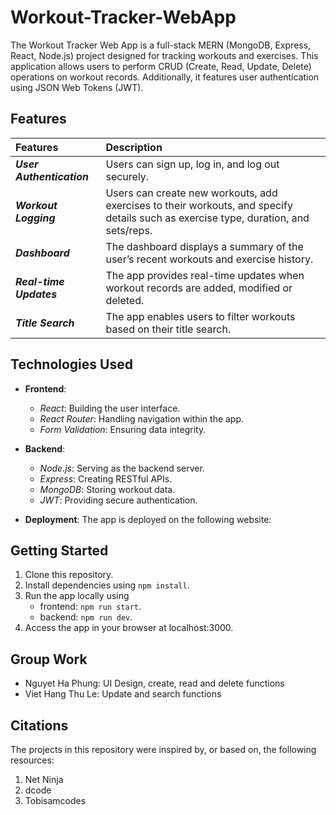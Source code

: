 # Workout-Tracker-WebApp

The Workout Tracker Web App is a full-stack MERN (MongoDB, Express, React, Node.js) project designed for tracking workouts and exercises. This application allows users to perform CRUD (Create, Read, Update, Delete) operations on workout records. Additionally, it features user authentication using JSON Web Tokens (JWT).

## Features

| Features | Description | 
|:------------------|:----------|
| ***User Authentication*** | Users can sign up, log in, and log out securely.|
| ***Workout Logging*** | Users can create new workouts, add exercises to their workouts, and specify details such as exercise type, duration, and sets/reps.|
| ***Dashboard*** | The dashboard displays a summary of the user’s recent workouts and exercise history.|
| ***Real-time Updates*** | The app provides real-time updates when workout records are added, modified or deleted.|
| ***Title Search*** | The app enables users to filter workouts based on their title search.|

## Technologies Used
- **Frontend**: 
    - *React*: Building the user interface.
    - *React Router*: Handling navigation within the app.
    - *Form Validation*: Ensuring data integrity.
- **Backend**: 
    - *Node.js*: Serving as the backend server.
    - *Express*: Creating RESTful APIs.
    - *MongoDB*: Storing workout data.
    - *JWT*: Providing secure authentication.

- **Deployment**: The app is deployed on the following website: 

## Getting Started
1. Clone this repository.
2. Install dependencies using `npm install`.
3. Run the app locally using 
    - frontend: `npm run start`.
    - backend: `npm run dev`.
4. Access the app in your browser at localhost:3000.

## Group Work
- Nguyet Ha Phung: UI Design, create, read and delete functions
- Viet Hang Thu Le: Update and search functions

## Citations

The projects in this repository were inspired by, or based on, the following resources:

1. Net Ninja
2. dcode
3. Tobisamcodes
